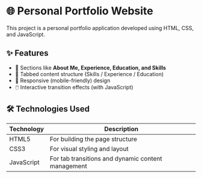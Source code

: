 # 🌐 Personal Portfolio Website

This project is a personal portfolio application developed using HTML, CSS, and JavaScript.

## ✨ Features

- 💼 Sections like **About Me, Experience, Education, and Skills**
- 🧠 Tabbed content structure (Skills / Experience / Education)
- 📱 Responsive (mobile-friendly) design
- 🖱️ Interactive transition effects (with JavaScript)

## 🛠️ Technologies Used

| Technology | Description                                        |
| ---------- | -------------------------------------------------- |
| HTML5      | For building the page structure                    |
| CSS3       | For visual styling and layout                      |
| JavaScript | For tab transitions and dynamic content management |


